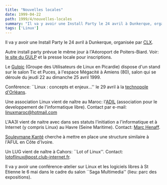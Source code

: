 ```yaml
---
title: "Nouvelles locales"
date: 1999-04-22
path: 1999/4/nouvelles-locales
summary: "Il va y avoir une Install Party le 24 avril à Dunkerque, organisée par CLX."
tags: ['Linux']
---
```


<P>Il va y avoir une Install Party le 24 avril à Dunkerque, organisée par
<A HREF="http://gaia.anet.fr/clx/">CLX</A>.</P>

<P>
Autre install party prévue le même jour à l'Aéoroport de Poiters-Biard.
Voir:  <A HREF="http://news.pcl.fr/gulp/">le site du GULP</A>
et la presse locale pour inscriptions.
</P>

<P>
Le <A HREF="http://www.laria.u-picardie.fr/gulpic/">Gulpic</A> (Groupe
des Utilisateurs de Linux en Picardie) dispose d'un stand sur le salon
Tic et Puces, à l'espace Mégacité à Amiens (80), salon qui se déroule
du jeudi 22 au dimanche 25 avril 1999.
</P>

<P>
Conférence: ``Linux : concepts et enjeux...'' le 29 avril
à la <A HREF="http://www.tech-orleans.fr/">technopole d'Orléans</A>.
</P>

<P>Une association Linux vient de naître au Maroc: l'<A HREF="http://www.multimania.com/limar/">ADIL</A> (association pour
le developpement de l'informatique libre).  Contact par e-mail: <A HREF="mailto:linuxmaroc@hotmail.com">linuxmaroc@hotmail.com</A></P>

<P>L'AA3I vient de naitre avec dans ses statuts l'initiation a l'informatique
et à Internet (y compris Linux) au Havre (Seine Maritime). Contact:
<A HREF="mailto:marchenaff@calva.net">Marc Henaff</A>.</P>

<P><A HREF="mailto:kante@globeaccess.net">Souleymane Kanté</A> cherche à
mettre en place une structure similaire à l'AFUL en Côte d'Ivoire.</P>

<P>Un LUG vient de naître à Cahors: ``Lot of Linux''.  Contact: <A HREF="mailto:lotoflinux@post.club-internet.fr">lotoflinux@post.club-internet.fr</A>.</P>

<P>Il va y avoir une conférence-atelier sur Linux et les logiciels
libres à St Etienne le 6 mai dans le cadre du salon ``Saga Multimedia''
(lieu: parc des expositions).</P>


